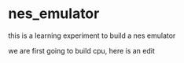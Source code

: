 # nes_emulator
this is a learning experiment to build a nes emulator

we are first going to build cpu, here is an edit
